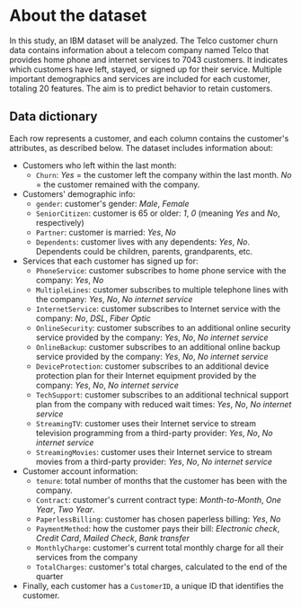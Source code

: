 # About the dataset

In this study, an IBM dataset will be analyzed. The Telco customer churn data contains
information about a telecom company named Telco that provides home phone and internet
services to 7043 customers. It indicates which customers have left, stayed, or signed up
for their service. Multiple important demographics and services are included for each
customer, totaling 20 features. The aim is to predict behavior to retain customers.

## Data dictionary

Each row represents a customer, and each column contains the customer's attributes, as
described below. The dataset includes information about:

- Customers who left within the last month:
    - `Churn`: *Yes* = the customer left the company within the last month. *No* = the
    customer remained with the company.
- Customers' demographic info:
    - `gender`: customer's gender: *Male*, *Female*
    - `SeniorCitizen`: customer is 65 or older: *1*, *0* (meaning *Yes* and *No*,
    respectively)
    - `Partner`: customer is married: *Yes*, *No*
    - `Dependents`: customer lives with any dependents: *Yes*, *No*. Dependents could be
    children, parents, grandparents, etc.
- Services that each customer has signed up for:
    - `PhoneService`: customer subscribes to home phone service with the company: *Yes*,
    *No*
    - `MultipleLines`: customer subscribes to multiple telephone lines with the company:
    *Yes*, *No*, *No internet service*
    - `InternetService`: customer subscribes to Internet service with the company: *No*,
    *DSL*, *Fiber Optic*
    - `OnlineSecurity`: customer subscribes to an additional online security service
    provided by the company: *Yes*, *No*, *No internet service*
    - `OnlineBackup`: customer subscribes to an additional online backup service
    provided by the company: *Yes*, *No*, *No internet service*
    - `DeviceProtection`: customer subscribes to an additional device protection plan
    for their Internet equipment provided by the company: *Yes*, *No*, *No internet
    service*
    - `TechSupport`: customer subscribes to an additional technical support plan from
    the company with reduced wait times: *Yes*, *No*, *No internet service*
    - `StreamingTV`: customer uses their Internet service to stream television
    programming from a third-party provider: *Yes*, *No*, *No internet service*
    - `StreamingMovies`: customer uses their Internet service to stream movies from a
    third-party provider: *Yes*, *No*, *No internet service*
- Customer account information:
    - `tenure`: total number of months that the customer has been with the company.
    - `Contract`: customer's current contract type: *Month-to-Month*, *One Year*, *Two
    Year*.
    - `PaperlessBilling`: customer has chosen paperless billing: *Yes*, *No*
    - `PaymentMethod`: how the customer pays their bill: *Electronic check*, *Credit
    Card*, *Mailed Check*, *Bank transfer*
    - `MonthlyCharge`: customer's current total monthly charge for all their services
    from the company
    - `TotalCharges`: customer's total charges, calculated to the end of the quarter
- Finally, each customer has a `CustomerID`, a unique ID that identifies the customer.
